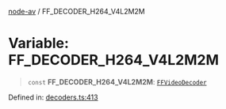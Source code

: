 [node-av](../globals.md) / FF\_DECODER\_H264\_V4L2M2M

# Variable: FF\_DECODER\_H264\_V4L2M2M

> `const` **FF\_DECODER\_H264\_V4L2M2M**: [`FFVideoDecoder`](../type-aliases/FFVideoDecoder.md)

Defined in: [decoders.ts:413](https://github.com/seydx/av/blob/f8631fc881b394300b1479f511d55cf1c370a87f/src/constants/decoders.ts#L413)

